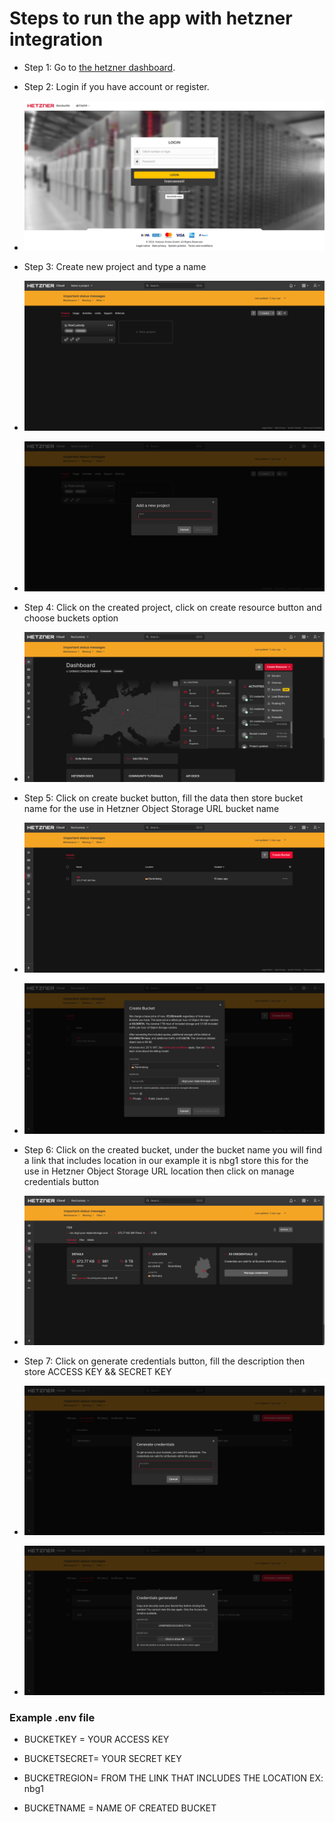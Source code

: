# Steps to run the app with hetzner integration

- Step 1: Go to [the hetzner dashboard](https://accounts.hetzner.com/login).

- Step 2: Login if you have account or register.

- ![alt text](hetznerImages/image.png)

- Step 3: Create new project and type a name

- ![alt text](hetznerImages/image-1.png)

- ![alt text](hetznerImages/image-2.png)

- Step 4: Click on the created project, click on create resource button and choose buckets option

- ![alt text](hetznerImages/image-3.png)

- Step 5: Click on create bucket button, fill the data then store bucket name for the use in Hetzner Object Storage URL bucket name

- ![alt text](hetznerImages/image-4.png)

- ![alt text](hetznerImages/image-5.png)

- Step 6: Click on the created bucket, under the bucket name you will find a link that includes location in our example it is nbg1 store this for the use in Hetzner Object Storage URL location then click on manage credentials button

- ![alt text](hetznerImages/image-6.png)

- Step 7: Click on generate credentials button, fill the description then store ACCESS KEY && SECRET KEY

- ![alt text](hetznerImages/image-7.png)

- ![alt text](hetznerImages/image-8.png)

### Example .env file

- BUCKETKEY = YOUR ACCESS KEY

- BUCKETSECRET= YOUR SECRET KEY

- BUCKETREGION= FROM THE LINK THAT INCLUDES THE LOCATION EX: nbg1

- BUCKETNAME = NAME OF CREATED BUCKET
